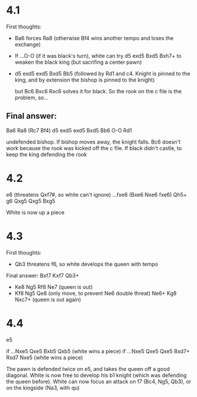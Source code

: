 # 4.1

First thoughts:
- Ba6 forces Ra8 (otherwise Bf4 wins another tempo and loses the exchange)

- If ...O-O (if it was black's turn), white can try
d5 exd5 Bxd5 Bxh7+ to weaken the black king (but sacrifing a center pawn)

- d5 exd5 exd5 Bxd5 Bb5 (followed by Rd1 and c4. Knight is pinned to the king,
    and by extension the bishop is pinned to the knight)

    but Bc6 Bxc6 Rxc6 solves it for black. So the rook on the c file is the
    problem, so...

## Final answer:

Ba6 Ra8 (Rc7 Bf4)
d5 exd5
exd5 Bxd5
Bb6 O-O
Rd1

undefended bishop. If bishop moves away, the knight falls. Bc6 doesn't
work because the rook was kicked off the c file. If black didn't castle, to
keep the king defending the rook


# 4.2

e6 (threatens Qxf7#, so white can't ignore)
...fxe6 (Bxe6 Nxe6 fxe6)
Qh5+ g6
Qxg5 Qxg5
Bxg5

White is now up a piece

# 4.3

First thoughts:
- Qb3 threatens f6, so white develops the queen with tempo

Final answer:
Bxf7 Kxf7
Qb3+
  - Ke8 Ng5 Rf8 Ne7 (queen is out)
  - Kf8 Ng5 Qe8 (only move, to prevent Ne6 double threat) Ne6+ Kg8 Nxc7+ (queen
      is out again)

# 4.4

e5

if ...Nxe5 Qxe5 Bxb5 Qxb5 (white wins a piece)
if ...Nxe5 Qxe5 Qxe5 Bxd7+ Rxd7 Nxe5 (white wins a piece)

The pawn is defended twice on e5, and takes the queen off a good diagonal.
White is now free to develop his b1 knight (which was defending the queen
before). White can now focus an attack on f7 (Bc4, Ng5, Qb3), or on the
kingside (Na3, with qu)
